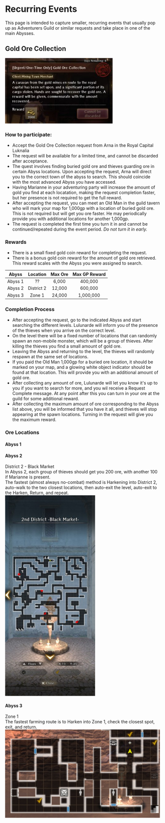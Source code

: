 # Recurring Events 
This page is intended to capture smaller, recurring events that usually pop up as Adventurers Guild or similar requests and take place in one of the main Abysses. 

## Gold Ore Collection 
![](./img/gold-ore-request.jpg)

### How to participate: 
- Accept the Gold Ore Collection request from Arna in the Royal Capital Luknalia 
- The request will be available for a limited time, and cannot be discarded after acceptance. 
- The quest involves finding buried gold ore and thieves guarding ore in certain Abyss locations.  Upon accepting the request, Arna will direct you to the correct town of the abyss to search.  This should coincide with the most advanced Abyss you have accessed. 
- Having Marianne in your adventuring party will increase the amount of gold you find at each locatation, making the request completion faster, but her presence is not required to get the full reward.
- After accepting the request, you can meet an Old Man in the guild tavern who will mark your map for 1,000gp with a location of buried gold ore.  This is not required but will get you ore faster.  He may periodically provide you with additional locations for another 1,000gp.
- The request is completed the first time you turn it in and cannot be continued/repeated during the event period.  *Do not turn it in early.*

### Rewards 
- There is a small fixed gold coin reward for completing the request. 
- There is a bonus gold coin reward for the amount of gold ore retrieved.  This reward scales with the Abyss you were assigned to search.  

| Abyss | Location | Max Ore | Max GP Reward | 
|:----:|:----:|:----:|:-----:| 
| Abyss 1 | ?? | 6,000 | 400,000 | 
| Abyss 2 | District 2 | 12,000 | 600,000 | 
| Abyss 3 | Zone 1 | 24,000 | 1,000,000 | 

### Completion Process
- After accepting the request, go to the indicated Abyss and start searching the different levels.  Lulunarde will inform you of the presence of the thieves when you arrive on the correct level. 
- On the level there will be a fixed number of locations that can randomly spawn an non-mobile monster, which will be a group of thieves. After killing the thieves you find a small amount of gold ore.  
- Leaving the Abyss and returning to the level, the thieves will randomly respawn at the same set of locations.  
- If you paid the Old Man 1,000gp for a buried ore location, it should be marked on your map, and a glowing white object indicator should be found at that location. This will provide you with an additional amount of gold ore.  
- After collecting any amount of ore, Lulunarde will let you know it's up to you if you want to search for more, and you wil receive a Request Complete message.  At any point after this you can turn in your ore at the guild for some additional reward.  
- After collecting the maximum amount of ore corresponding to the Abyss list above, you will be informed that you have it all, and thieves will stop appearing at the spawn locations. Turning in the request will give you the maximum reward.
   
### Ore Locations
#### Abyss 1
<!-- ![](./img/gold-ore-abyss1_locations.jpg) -->

#### Abyss 2
District 2 - Black Market  
In Abyss 2, each group of thieves should get you 200 ore, with another 100 if Marianne is present.   
The fastest (almost always no-combat) method is Harkening into District 2, auto-walk to the two closest locations, then auto-exit the level, auto-exit to the Harken, Return, and repeat.  
![](./img/gold-ore-abyss2_locations.jpg)  

#### Abyss 3
Zone 1  
The fastest farming route is to Harken into Zone 1, check the closest spot, exit, and return.  
![](./img/gold-ore-abyss3_locations.jpg)